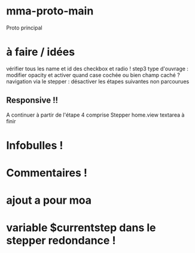 # mma-proto-main
 Proto principal

# à faire / idées
 vérifier tous les name et id des checkbox et radio !
step3 type d'ouvrage : modifier opacity et activer quand case cochée ou bien champ caché ?
navigation via le stepper : désactiver les étapes suivantes non parcourues

## Responsive !!
A continuer à partir de l'étape 4 comprise
Stepper
home.view textarea à finir

# Infobulles !

# Commentaires !

# ajout a pour moa

# variable $currentstep dans le stepper redondance !